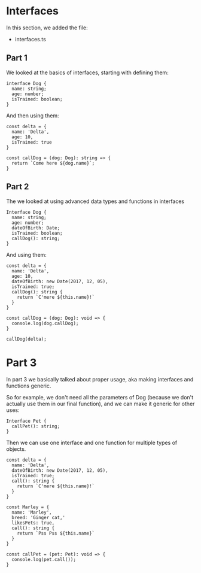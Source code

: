 # Interfaces

In this section, we added the file:

- interfaces.ts

## Part 1

We looked at the basics of interfaces, starting with defining them:

```
interface Dog {
  name: string;
  age: number;
  isTrained: boolean;
}
```

And then using them:

```
const delta = {
  name: 'Delta',
  age: 10,
  isTrained: true
}

const callDog = (dog: Dog): string => {
  return `Come here ${dog.name}`;
}
```

## Part 2

The we looked at using advanced data types and functions in interfaces

```
Interface Dog {
  name: string;
  age: number;
  dateOfBirth: Date;
  isTrained: boolean;
  callDog(): string;
}
```

And using them:

```
const delta = {
  name: 'Delta',
  age: 10,
  dateOfBirth: new Date(2017, 12, 05),
  isTrained: true;
  callDog(): string {
    return `C'mere ${this.name}!`
  }
}

const callDog = (dog: Dog): void => {
  console.log(dog.callDog);
}

callDog(delta);
```

# Part 3

In part 3 we basically talked about proper usage, aka making interfaces and functions generic.

So for example, we don't need all the parameters of Dog (because we don't actually use them in our final function), and we can make it generic for other uses:

```
Interface Pet {
  callPet(): string;
}
```

Then we can use one interface and one function for multiple types of objects.

```
const delta = {
  name: 'Delta',
  dateOfBirth: new Date(2017, 12, 05),
  isTrained: true;
  call(): string {
    return `C'mere ${this.name}!`
  }
}

const Marley = {
  name: 'Marley',
  breed: 'Ginger cat,'
  likesPets: true,
  call(): string {
    return `Pss Pss ${this.name}`
  }
}

const callPet = (pet: Pet): void => {
  console.log(pet.call());
}
```
